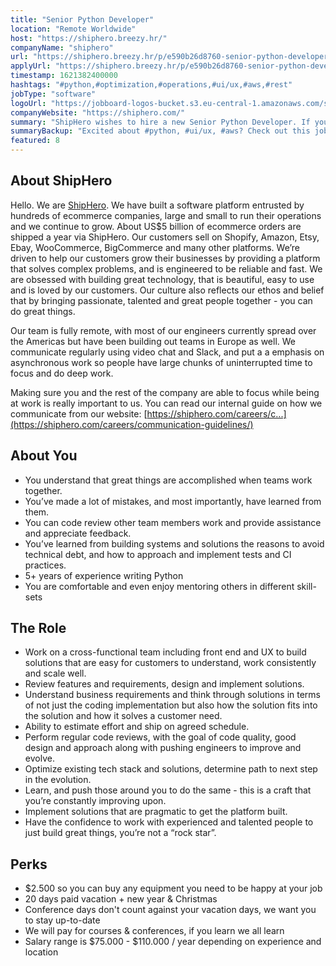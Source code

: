 ```yaml
---
title: "Senior Python Developer"
location: "Remote Worldwide"
host: "https://shiphero.breezy.hr/"
companyName: "shiphero"
url: "https://shiphero.breezy.hr/p/e590b26d8760-senior-python-developer"
applyUrl: "https://shiphero.breezy.hr/p/e590b26d8760-senior-python-developer/apply"
timestamp: 1621382400000
hashtags: "#python,#optimization,#operations,#ui/ux,#aws,#rest"
jobType: "software"
logoUrl: "https://jobboard-logos-bucket.s3.eu-central-1.amazonaws.com/shiphero"
companyWebsite: "https://shiphero.com/"
summary: "ShipHero wishes to hire a new Senior Python Developer. If you have 5+ years of experience writing Python, consider applying."
summaryBackup: "Excited about #python, #ui/ux, #aws? Check out this job post!"
featured: 8
---
```


## About ShipHero

Hello. We are [ShipHero](https://shiphero.com). We have built a software platform entrusted by hundreds of ecommerce companies, large and small to run their operations and we continue to grow. About US$5 billion of ecommerce orders are shipped a year via ShipHero. Our customers sell on Shopify, Amazon, Etsy, Ebay, WooCommerce, BigCommerce and many other platforms. We’re driven to help our customers grow their businesses by providing a platform that solves complex problems, and is engineered to be reliable and fast. We are obsessed with building great technology, that is beautiful, easy to use and is loved by our customers. Our culture also reflects our ethos and belief that by bringing passionate, talented and great people together - you can do great things.

Our team is fully remote, with most of our engineers currently spread over the Americas but have been building out teams in Europe as well. We communicate regularly using video chat and Slack, and put a a emphasis on asynchronous work so people have large chunks of uninterrupted time to focus and do deep work.

Making sure you and the rest of the company are able to focus while being at work is really important to us. You can read our internal guide on how we communicate from our website: [https://shiphero.com/careers/c...](https://shiphero.com/careers/communication-guidelines/)

## About You

*   You understand that great things are accomplished when teams work together.
*   You’ve made a lot of mistakes, and most importantly, have learned from them.
*   You can code review other team members work and provide assistance and appreciate feedback.
*   You’ve learned from building systems and solutions the reasons to avoid technical debt, and how to approach and implement tests and CI practices.
*   5+ years of experience writing Python
*   You are comfortable and even enjoy mentoring others in different skill-sets

## The Role

*   Work on a cross-functional team including front end and UX to build solutions that are easy for customers to understand, work consistently and scale well.
*   Review features and requirements, design and implement solutions.
*   Understand business requirements and think through solutions in terms of not just the coding implementation but also how the solution fits into the solution and how it solves a customer need.
*   Ability to estimate effort and ship on agreed schedule.
*   Perform regular code reviews, with the goal of code quality, good design and approach along with pushing engineers to improve and evolve.
*   Optimize existing tech stack and solutions, determine path to next step in the evolution.
*   Learn, and push those around you to do the same - this is a craft that you’re constantly improving upon.
*   Implement solutions that are pragmatic to get the platform built.
*   Have the confidence to work with experienced and talented people to just build great things, you’re not a “rock star”.

## Perks

*   $2.500 so you can buy any equipment you need to be happy at your job
*   20 days paid vacation + new year & Christmas
*   Conference days don't count against your vacation days, we want you to stay up-to-date
*   We will pay for courses & conferences, if you learn we all learn
*   Salary range is $75.000 - $110.000 / year depending on experience and location
